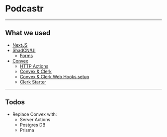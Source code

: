 # Podcastr


---

## What we used
- [NextJS](https://nextjs.org/)
- [ShadCN/UI](https://ui.shadcn.com/)
  - [Forms](https://ui.shadcn.com/docs/components/form) 
- [Convex](https://docs.convex.dev/quickstart/nextjs)
  - [HTTP Actions](https://docs.convex.dev/functions/http-actions)
  - [Convex & Clerk](https://docs.convex.dev/auth/clerk)
  - [Convex & Clerk Web Hooks setup](https://github.com/thomasballinger/convex-clerk-users-table)
  - [Clerk Starter](https://www.convex.dev/templates/clerk)

---
## Todos

- Replace Convex with: 
  - Server Actions
  - Postgres DB
  - Prisma 